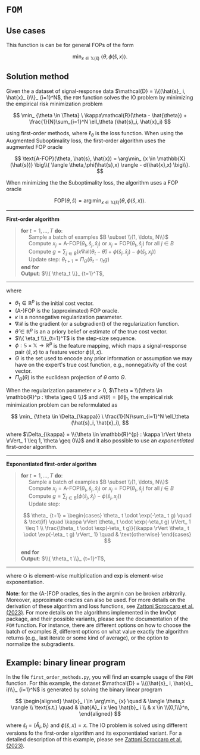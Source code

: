 # `FOM`

## Use cases

This function is can be for general FOPs of the form

$$
\min_ {x \in \mathbb{X}(\hat{s})} \ \langle \theta,\phi(\hat{s},x) \rangle .
$$

## Solution method

Given the a dataset of signal-response data $\mathcal{D} = \\{(\hat{s}_ i, \hat{x}_ i)\\}_ {i=1}^N$,  the `FOM` function solves the IO problem by minimizing the empirical risk minimization problem

$$
\min_ {\theta \in \Theta} \ \kappa\mathcal{R}(\theta - \hat{\theta}) + \frac{1}{N}\sum_{i=1}^N \ell_\theta (\hat{s}_i, \hat{x}_i)
$$

using first-order methods, where $\ell_\theta$ is the loss function. When using the Augmented Suboptimality loss, the first-order algorithm uses the augmented FOP oracle

$$
\text{A-FOP}(\theta, \hat{s}, \hat{x}) = \arg\min_ {x \in \mathbb{X}(\hat{s})} \big\\{ \langle \theta,\phi(\hat{s},x) \rangle  - d(\hat{x},x) \big\\}.
$$

When minimizing the the Suboptimality loss, the algorithm uses a FOP oracle

$$
\text{FOP}(\theta, \hat{s}) = \arg\min_ {x \in \mathbb{X}(\hat{s})} \langle \theta,\phi(\hat{s},x) \rangle.
$$
___
**First-order algorithm**
> **for** $t=1, \ldots, T$ **do**:  
> $\quad$ Sample a batch of examples  $B \subset \\{1, \ldots, N\\}$  
> $\quad$ Compute $x_ j = \text{A-FOP}(\theta_ t, \hat{s}_ j, \hat{x}_ j)$ or $x_ j = \text{FOP}(\theta_ t, \hat{s}_ j)$ for all $j \in B$  
> $\quad$ Compute $g = \sum_ {j \in B} \left( \kappa \nabla\mathcal{R}(\theta_ t - \hat{\theta}) + \phi(\hat{s}_ j,\hat{x}_ j) - \phi(\hat{s}_ j,x_ j) \right)$  
> $\quad$ Update step: $\theta_ {t+1} = \Pi_ \Theta \left( \theta_ t - \eta_ t g  \right)$  
> **end for**  
> **Output**: $\\{ \theta_t \\}_ {t=1}^T$,
___

where
- $\theta_ 1 \in \mathbb{R}^p$ is the initial cost vector.
- (A-)FOP is the (approximated) FOP oracle.
- $\kappa$ is a nonnegative regularization parameter.
- $\nabla\mathcal{R}$ is the gradient (or a subgradient) of the regularization function.
- $\hat{\theta} \in \mathbb{R}^p$ is an a priory belief or estimate of the true cost vector.
- $\\{ \eta_t \\}_{t=1}^T$ is the step-size sequence.
- $\phi: \mathbb{S} \times \mathbb{X} \to \mathbb{R}^p$ is the feature mapping, which maps a signal-response pair $(\hat{s},x)$ to a feature vector $\phi(\hat{s},x)$.
- $\Theta$ is the set used to encode any prior information or assumption we may have on the expert's true cost function, e.g., nonnegativity of the cost vector.
- $\Pi_\Theta(\theta)$ is the euclidean projection of $\theta$ onto $\Theta$.

When the regularization parameter $\kappa > 0$, $\Theta = \\{\theta \in \mathbb{R}^p : \theta \geq 0 \\}$ and $\mathcal{R}(\theta) = \rVert \theta \rVert_ 1$, the empirical risk minimization problem can be reformulated as

$$
\min_ {\theta \in \Delta_{\kappa}} \ \frac{1}{N}\sum_{i=1}^N \ell_\theta (\hat{s}_i, \hat{x}_i),
$$

where $\Delta_{\kappa} = \\{\theta \in \mathbb{R}^{p} : \kappa \rVert \theta \rVert_ 1 \leq 1, \theta \geq 0\\}$ and it also possible to use an *exponentiated* first-order algorithm.
___
**Exponentiated first-order algorithm**
> **for** $t=1, \ldots, T$ **do**:  
> $\quad$ Sample a batch of examples  $B \subset \\{1, \ldots, N\\}$  
> $\quad$ Compute $x_ j = \text{A-FOP}(\theta_ t, \hat{s}_ j, \hat{x}_ j)$ or $x_ j = \text{FOP}(\theta_ t, \hat{s}_ j)$ for all $j \in B$  
> $\quad$ Compute $g = \sum_ {j \in B} \big( \phi(\hat{s}_ j,\hat{x}_ j) - \phi(\hat{s}_ j,x_ j) \big)$  
> $\quad$ Update step:  
>
>$$
\theta_ {t+1} =
\begin{cases}
\theta_ t \odot \exp(-\eta_ t g) \quad & \text{if} \quad \kappa \rVert \theta_ t \odot \exp(-\eta_t g) \rVert_ 1 \leq 1 \\
\frac{\theta_ t \odot \exp(-\eta_ t g)}{\kappa \rVert \theta_ t \odot \exp(-\eta_ t g) \rVert_ 1} \quad & \text{otherwise}
\end{cases}
$$
>
> **end for**  
> **Output**: $\\{ \theta_ t \\}_ {t=1}^T$,
___
where $\odot$ is element-wise multiplication and $\text{exp}$ is element-wise exponentiation.

**Note**: for the (A-)FOP oracles, ties in the argmin can be broken arbitrarily. Moreover, approximate oracles can also be used. For more details on the derivation of these algorithm and loss functions, see [Zattoni Scroccaro et al. (2023)](https://arxiv.org/abs/2305.07730). For more details on the algorithms implemented in the InvOpt package, and their possible variants, please see the documentation of the `FOM` function. For instance, there are different options on how to choose the batch of examples $B$, different options on what value exactly the algorithm returns (e.g., last iterate or some kind of average), or the option to normalize the subgradients.

## Example: binary linear program

In the file `first_order_methods.py`, you will find an example usage of the `FOM` function. For this example, the dataset $\mathcal{D} = \\{(\hat{s}_ i, \hat{x}_ i)\\}_ {i=1}^N$ is generated by solving the binary linear program

$$
\begin{aligned}
\hat{x}_ i \in \arg\min_ {x} \quad &  \langle \theta,x \rangle \\
\text{s.t.} \quad & \hat{A}_ i x \leq \hat{b}_ i \\
& x \in \\{0,1\\}^n,
\end{aligned}
$$

where $\hat{s}_ i = (\hat{A}_ i, \hat{b}_ i)$ and $\phi(\hat{s},x)=x$. The IO problem is solved using different versions fo the first-order algorithm and its exponentiated variant. For a detailed description of this example, please see [Zattoni Scroccaro et al. (2023)](https://arxiv.org/abs/2305.07730).
